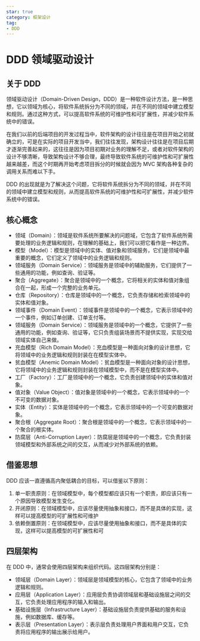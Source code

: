 ```yaml
---
star: true
category: 框架设计
tag:
- DDD
---
```


# DDD 领域驱动设计
## 关于 DDD
领域驱动设计（Domain-Driven Design，DDD）是一种软件设计方法，是一种思想，它以领域为核心，将软件系统拆分为不同的领域，并在不同的领域中建立模型和规则。通过这种方式，可以提高软件系统的可维护性和可扩展性，并减少软件系统中的错误。

在我们以前的后端项目的开发过程当中，软件架构的设计往往是在项目开始之初就确立的，可是在实际的项目开发当中，我们往往发现，架构设计往往是在项目后期才逐渐完善起来的，这往往是因为项目初期对业务的理解不足，或者对软件架构的设计不够清晰，导致架构设计不够合理，最终导致软件系统的可维护性和可扩展性越来越差，而这个时期再开始考虑项目拆分的时候就会因为 MVC 架构各种复杂的调用关系而难以下手。

DDD 的出现就是为了解决这个问题，它将软件系统拆分为不同的领域，并在不同的领域中建立模型和规则，从而提高软件系统的可维护性和可扩展性，并减少软件系统中的错误。

## 核心概念
- 领域（Domain）：领域是软件系统所要解决的问题域，它包含了软件系统所需要处理的业务逻辑和规则，在理解的基础上，我们可以把它看作是一种边界。
- 模型（Model）：模型是领域中的实体、值对象和领域服务，它们是领域中最重要的概念，它们定义了领域中的业务逻辑和规则。
- 领域服务（Domain Service）：领域服务是领域中的辅助服务，它们提供了一些通用的功能，例如查询、验证等。
- 聚合（Aggregate）：聚合是领域中的一个概念，它将相关的实体和值对象组合在一起，形成一个完整的业务单元。
- 仓库（Repository）：仓库是领域中的一个概念，它负责存储和检索领域中的实体和值对象。
- 领域事件（Domain Event）：领域事件是领域中的一个概念，它表示领域中的一个事件，例如订单创建、订单支付等。
- 领域服务（Domain Service）：领域服务是领域中的一个概念，它提供了一些通用的功能，例如查询、验证等，它只负责组装场景而不提供实现，实现交给领域实体自己来做。
- 充血模型（Rich Domain Model）：充血模型是一种面向对象的设计思想，它将领域中的业务逻辑和规则封装在在模型实体中。
- 贫血模型（Anemic Domain Model）：贫血模型是一种面向对象的设计思想，它将领域中的业务逻辑和规则封装在领域模型中，而不是在模型实体中。
- 工厂（Factory）：工厂是领域中的一个概念，它负责创建领域中的实体和值对象。
- 值对象（Value Object）：值对象是领域中的一个概念，它表示领域中的一个不可变的数据对象。
- 实体（Entity）：实体是领域中的一个概念，它表示领域中的一个可变的数据对象。
- 聚合根（Aggregate Root）：聚合根是领域中的一个概念，它表示领域中的一个聚合的根实体。
- 防腐层（Anti-Corruption Layer）：防腐层是领域中的一个概念，它负责封装领域模型和外部系统之间的交互，从而减少对外部系统的依赖。

## 借鉴思想
DDD 应该一直遵循高内聚低耦合的目标，可以借鉴以下原则：

1. 单一职责原则：在领域模型中，每个模型都应该只有一个职责，即应该只有一个原因导致模型发生变化。
2. 开闭原则：在领域模型中，应该尽量使用抽象和接口，而不是具体的实现，这样可以提高模型的可扩展性和可维护
3. 依赖倒置原则：在领域模型中，应该尽量使用抽象和接口，而不是具体的实现，这样可以提高模型的可扩展性和可

## 四层架构
在 DDD 中，通常会使用四层架构来组织代码。这四层架构分别是：

- 领域层（Domain Layer）：领域层是领域模型的核心，它包含了领域中的业务逻辑和规则。
- 应用层（Application Layer）：应用层负责协调领域层和基础设施层之间的交互，它负责处理应用程序的输入和输出。
- 基础设施层（Infrastructure Layer）：基础设施层负责提供基础的服务和设施，例如数据库、缓存等。
- 表示层（Presentation Layer）：表示层负责处理用户界面和用户交互，它负责将应用程序的输出展示给用户。